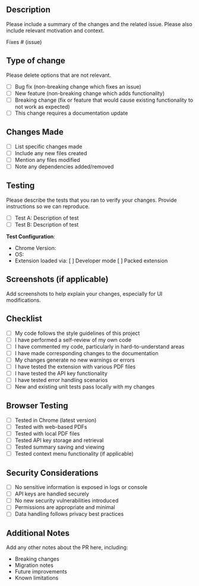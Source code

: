 ## Description

Please include a summary of the changes and the related issue. Please also include relevant motivation and context.

Fixes # (issue)

## Type of change

Please delete options that are not relevant.

- [ ] Bug fix (non-breaking change which fixes an issue)
- [ ] New feature (non-breaking change which adds functionality)
- [ ] Breaking change (fix or feature that would cause existing functionality to not work as expected)
- [ ] This change requires a documentation update

## Changes Made

- [ ] List specific changes made
- [ ] Include any new files created
- [ ] Mention any files modified
- [ ] Note any dependencies added/removed

## Testing

Please describe the tests that you ran to verify your changes. Provide instructions so we can reproduce.

- [ ] Test A: Description of test
- [ ] Test B: Description of test

**Test Configuration**:
* Chrome Version: 
* OS: 
* Extension loaded via: [ ] Developer mode [ ] Packed extension

## Screenshots (if applicable)

Add screenshots to help explain your changes, especially for UI modifications.

## Checklist

- [ ] My code follows the style guidelines of this project
- [ ] I have performed a self-review of my own code
- [ ] I have commented my code, particularly in hard-to-understand areas
- [ ] I have made corresponding changes to the documentation
- [ ] My changes generate no new warnings or errors
- [ ] I have tested the extension with various PDF files
- [ ] I have tested the API key functionality
- [ ] I have tested error handling scenarios
- [ ] New and existing unit tests pass locally with my changes

## Browser Testing

- [ ] Tested in Chrome (latest version)
- [ ] Tested with web-based PDFs
- [ ] Tested with local PDF files
- [ ] Tested API key storage and retrieval
- [ ] Tested summary saving and viewing
- [ ] Tested context menu functionality (if applicable)

## Security Considerations

- [ ] No sensitive information is exposed in logs or console
- [ ] API keys are handled securely
- [ ] No new security vulnerabilities introduced
- [ ] Permissions are appropriate and minimal
- [ ] Data handling follows privacy best practices

## Additional Notes

Add any other notes about the PR here, including:
- Breaking changes
- Migration notes
- Future improvements
- Known limitations